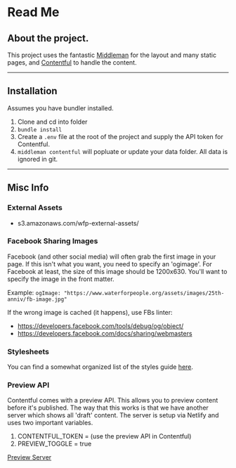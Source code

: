 # Read Me

## About the project.

This project uses the fantastic [Middleman](https://middlemanapp.com) for the layout and many static pages, and [Contentful](https://www.contentful.com) to handle the content.

----

## Installation

Assumes you have bundler installed.

1. Clone and cd into folder
2. `bundle install`
3. Create a `.env` file at the root of the project and supply the API token for Contentful.
4. `middleman contentful` will popluate or update your data folder. All data is ignored in git.

----

## Misc Info

### External Assets

- s3.amazonaws.com/wfp-external-assets/

### Facebook Sharing Images

Facebook (and other social media) will often grab the first image in your page. If this isn't what you want, you need to specify an 'ogimage'. For Facebook at least, the size of this image should be 1200x630. You'll want to specify the image in the front matter.

Example: `ogImage: "https://www.waterforpeople.org/assets/images/25th-anniv/fb-image.jpg"`

If the wrong image is cached (it happens), use FBs linter:
- https://developers.facebook.com/tools/debug/og/object/
- https://developers.facebook.com/docs/sharing/webmasters

### Stylesheets
You can find a somewhat organized list of the styles guide [here](https://www.waterforpeople.org/styles-guide).
### Preview API
Contentful comes with a preview API. This allows you to preview content before it's published. The way that this works is that we have another server which shows all 'draft' content. The server is setup via Netlify and uses two important variables.
1. CONTENTFUL_TOKEN = (use the preview API in Contentful)
1. PREVIEW_TOGGLE = true

[Preview Server](http://green-tea-preview.netlify.com/)
